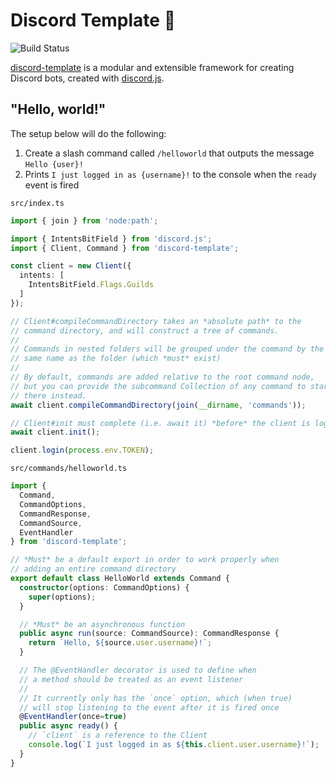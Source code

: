 # Discord Template 🤖

![Build Status](https://github.com/matteopolak/discord-template/actions/workflows/ci.yml/badge.svg)

[discord-template](https://github.com/matteopolak/discord-template) is a modular and extensible framework for creating Discord bots, created with [discord.js](https://github.com/discordjs/discord.js).

## "Hello, world!"

The setup below will do the following:
1. Create a slash command called `/helloworld` that outputs the message `Hello {user}!`
2. Prints `I just logged in as {username}!` to the console when the `ready` event is fired

`src/index.ts`
```typescript
import { join } from 'node:path';

import { IntentsBitField } from 'discord.js';
import { Client, Command } from 'discord-template';

const client = new Client({
  intents: [
    IntentsBitField.Flags.Guilds
  ]
});

// Client#compileCommandDirectory takes an *absolute path* to the
// command directory, and will construct a tree of commands.
//
// Commands in nested folders will be grouped under the command by the
// same name as the folder (which *must* exist)
//
// By default, commands are added relative to the root command node,
// but you can provide the subcommand Collection of any command to start
// there instead.
await client.compileCommandDirectory(join(__dirname, 'commands'));

// Client#init must complete (i.e. await it) *before* the client is logged in.
await client.init();

client.login(process.env.TOKEN);
```

`src/commands/helloworld.ts`
```typescript
import {
  Command,
  CommandOptions,
  CommandResponse,
  CommandSource,
  EventHandler
} from 'discord-template';

// *Must* be a default export in order to work properly when
// adding an entire command directory
export default class HelloWorld extends Command {
  constructor(options: CommandOptions) {
    super(options);
  }

  // *Must* be an asynchronous function
  public async run(source: CommandSource): CommandResponse {
    return `Hello, ${source.user.username}!`;
  }

  // The @EventHandler decorator is used to define when
  // a method should be treated as an event listener
  //
  // It currently only has the `once` option, which (when true)
  // will stop listening to the event after it is fired once
  @EventHandler(once=true)
  public async ready() {
    // `client` is a reference to the Client
    console.log(`I just logged in as ${this.client.user.username}!`);
  }
}
```